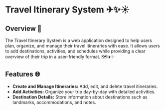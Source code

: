 # Travel Itinerary System ✈✨☀️

## Overview 📖
The Travel Itinerary System is a web application designed to help users plan, organize, and manage their travel itineraries with ease. It allows users to add destinations, activities, and schedules while providing a clear overview of their trip in a user-friendly format. 🗺️✈️✨

## Features 🌐
- **Create and Manage Itineraries:** Add, edit, and delete travel itineraries.
- **Add Activities:** Organize your trip day-by-day with detailed activities.
- **Destination Details:** Store information about destinations such as landmarks, accommodations, and notes.

